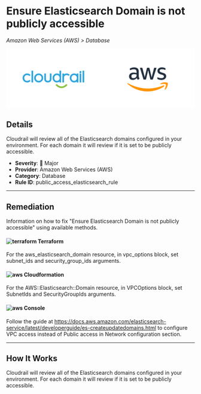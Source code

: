 # Ensure Elasticsearch Domain is not publicly accessible

*Amazon Web Services (AWS) > Database*

![Cloudrail and Amazon Web Services (AWS) logos](../images/cloudrail_aws.png)

## Details
Cloudrail will review all of the Elasticsearch domains configured in your environment. For each domain it will review if it is set to be publicly accessible.

- **Severity**: 🔴 Major
- **Provider**: Amazon Web Services (AWS)
- **Category**: Database
- **Rule ID**: public_access_elasticsearch_rule

---

## Remediation
Information on how to fix "Ensure Elasticsearch Domain is not publicly accessible" using available methods.


####  <img src="../_media/emojis/terraform.png" alt="terraform" width="20"/>  Terraform
For the aws_elasticsearch_domain resource, in vpc_options block, set subnet_ids and security_group_ids arguments.








#### <img src="../_media/emojis/aws.png" alt="aws" width="20"/> Cloudformation
For the AWS::Elasticsearch::Domain resource, in VPCOptions block, set SubnetIds and SecurityGroupIds arguments.



####  <img src="../_media/emojis/aws.png" alt="aws" width="20"/> Console
Follow the guide at <https://docs.aws.amazon.com/elasticsearch-service/latest/developerguide/es-createupdatedomains.html> to configure VPC access instead of Public access in Network configuration section.




---

## How It Works
Cloudrail will review all of the Elasticsearch domains configured in your environment. For each domain it will review if it is set to be publicly accessible.